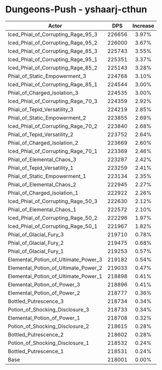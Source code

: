 # Dungeons-Push - yshaarj-cthun
| Actor | DPS | Increase |
|---|:---:|:---:|
|Iced_Phial_of_Corrupting_Rage_95_3|226656|3.97%|
|Iced_Phial_of_Corrupting_Rage_95_2|226000|3.67%|
|Iced_Phial_of_Corrupting_Rage_85_3|225743|3.55%|
|Iced_Phial_of_Corrupting_Rage_95_1|225351|3.37%|
|Iced_Phial_of_Corrupting_Rage_85_2|225143|3.28%|
|Phial_of_Static_Empowerment_3|224768|3.10%|
|Iced_Phial_of_Corrupting_Rage_85_1|224544|3.00%|
|Phial_of_Charged_Isolation_3|224535|3.00%|
|Iced_Phial_of_Corrupting_Rage_70_3|224359|2.92%|
|Phial_of_Tepid_Versatility_3|224219|2.85%|
|Phial_of_Static_Empowerment_2|223855|2.69%|
|Iced_Phial_of_Corrupting_Rage_70_2|223840|2.68%|
|Phial_of_Tepid_Versatility_2|223752|2.64%|
|Phial_of_Charged_Isolation_2|223669|2.60%|
|Iced_Phial_of_Corrupting_Rage_70_1|223369|2.46%|
|Phial_of_Elemental_Chaos_3|223287|2.42%|
|Phial_of_Tepid_Versatility_1|223259|2.41%|
|Phial_of_Static_Empowerment_1|223134|2.35%|
|Phial_of_Elemental_Chaos_2|222945|2.27%|
|Phial_of_Charged_Isolation_1|222922|2.26%|
|Iced_Phial_of_Corrupting_Rage_50_3|222630|2.12%|
|Phial_of_Elemental_Chaos_1|222572|2.10%|
|Iced_Phial_of_Corrupting_Rage_50_2|222296|1.97%|
|Iced_Phial_of_Corrupting_Rage_50_1|221967|1.82%|
|Phial_of_Glacial_Fury_3|219710|0.78%|
|Phial_of_Glacial_Fury_2|219475|0.68%|
|Phial_of_Glacial_Fury_1|219253|0.57%|
|Elemental_Potion_of_Ultimate_Power_3|219182|0.54%|
|Elemental_Potion_of_Ultimate_Power_2|219033|0.47%|
|Elemental_Potion_of_Ultimate_Power_1|218898|0.41%|
|Elemental_Potion_of_Power_3|218896|0.41%|
|Elemental_Potion_of_Power_2|218777|0.36%|
|Bottled_Putrescence_3|218734|0.34%|
|Potion_of_Shocking_Disclosure_3|218733|0.34%|
|Elemental_Potion_of_Power_1|218708|0.32%|
|Potion_of_Shocking_Disclosure_2|218615|0.28%|
|Bottled_Putrescence_2|218602|0.28%|
|Potion_of_Shocking_Disclosure_1|218532|0.24%|
|Bottled_Putrescence_1|218531|0.24%|
|Base|218001|0.00%|
